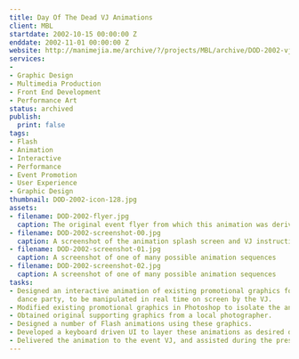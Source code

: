 ```yaml
---
title: Day Of The Dead VJ Animations
client: MBL
startdate: 2002-10-15 00:00:00 Z
enddate: 2002-11-01 00:00:00 Z
website: http://manimejia.me/archive/?/projects/MBL/archive/DOD-2002-vj-animation
services:
- 
- Graphic Design
- Multimedia Production
- Front End Development
- Performance Art
status: archived
publish:
  print: false
tags:
- Flash
- Animation
- Interactive
- Performance
- Event Promotion
- User Experience
- Graphic Design
thumbnail: DOD-2002-icon-128.jpg
assets:
- filename: DOD-2002-flyer.jpg
  caption: The original event flyer from which this animation was derived.
- filename: DOD-2002-screenshot-00.jpg
  caption: A screenshot of the animation splash screen and VJ instructions.
- filename: DOD-2002-screenshot-01.jpg
  caption: A screenshot of one of many possible animation sequences
- filename: DOD-2002-screenshot-02.jpg
  caption: A screenshot of one of many possible animation sequences
tasks:
- Designed an interactive animation of existing promotional graphics for a live music
  dance party, to be manipulated in real time on screen by the VJ.
- Modified existing promotional graphics in Photoshop to isolate the animatable elements.
- Obtained original supporting graphics from a local photographer.
- Designed a number of Flash animations using these graphics.
- Developed a keyboard driven UI to layer these animations as desired during presentation.
- Delivered the animation to the event VJ, and assisted during the presentation.
---
```


